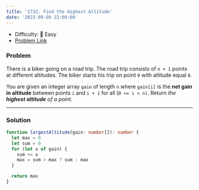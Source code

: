 ```yaml
---
title: '1732. Find the Highest Altitude'
date: '2023-09-09 22:00:00'
---
```


- Difficulty: 🍰 Easy
- [Problem Link](https://leetcode.com/problems/find-the-highest-altitude/?envType=study-plan-v2&envId=leetcode-75)

### Problem

There is a biker going on a road trip. The road trip consists of `n + 1` points at different altitudes. The biker starts his trip on point `0` with altitude equal `0`.

You are given an integer array `gain` of length `n` where `gain[i]` is the **net gain in altitude** between points `i`​​​​​​ and `i + 1` for all (`0 <= i < n)`. Return _the **highest altitude** of a point._

---

### Solution

```ts
function largestAltitude(gain: number[]): number {
  let max = 0
  let sum = 0
  for (let x of gain) {
    sum += x
    max = sum > max ? sum : max
  }

  return max
}
```
